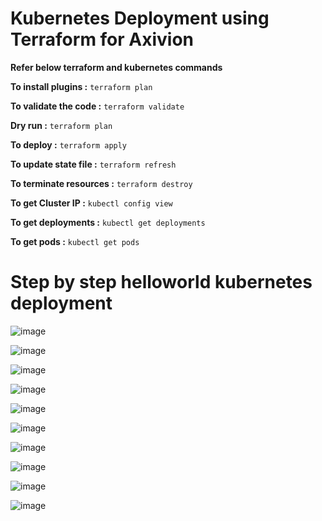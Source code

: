 # Kubernetes Deployment using Terraform for Axivion

**Refer below terraform and kubernetes commands**
  
**To install plugins :** 
```terraform plan```

**To validate the code :** 
```terraform validate```

**Dry run :** 
```terraform plan```

**To deploy :**
```terraform apply```

**To update state file :** 
```terraform refresh```

**To terminate resources :** 
```terraform destroy```

**To get Cluster IP :** 
```kubectl config view```

**To get deployments :** 
```kubectl get deployments```

**To get pods :** 
```kubectl get pods```





# Step by step helloworld kubernetes deployment


![image](https://user-images.githubusercontent.com/101940552/168967687-01366857-d9c0-423b-9661-a05cded1b566.png)

![image](https://user-images.githubusercontent.com/101940552/168967903-897c1ac5-44d8-4a5b-bbc8-b9457965448c.png)

![image](https://user-images.githubusercontent.com/101940552/168968192-4b751288-7fe9-4fb9-b4db-d84b58d8a163.png)

![image](https://user-images.githubusercontent.com/101940552/168968504-007a774a-474d-4d10-bc8f-1ecc92930570.png)

![image](https://user-images.githubusercontent.com/101940552/168970039-ccfa7ddf-423b-493d-90b3-2bffee279001.png)

![image](https://user-images.githubusercontent.com/101940552/168970122-05f5b1c7-b3a1-4b12-9819-75513faa4069.png)

![image](https://user-images.githubusercontent.com/101940552/168970561-b302dfbd-1be7-4a8a-bbd1-d8391d4d77d9.png)

![image](https://user-images.githubusercontent.com/101940552/168970683-fc054fbf-7363-4efd-9500-b4b608f4422f.png)

![image](https://user-images.githubusercontent.com/101940552/168970802-51aa1eb4-4536-4b5f-b2a9-b60d9b5fa0ef.png)

![image](https://user-images.githubusercontent.com/101940552/168970914-ad0eaa09-7ee7-4018-a43e-649819f248f0.png)





